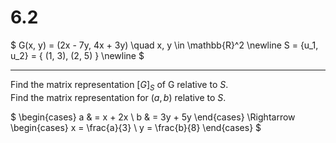 # 6.2

$
G(x, y) = (2x - 7y, 4x + 3y) \quad x, y \in \mathbb{R}^2 \newline
S = \{u_1, u_2\} = \{ (1, 3), (2, 5) \} \newline
$

---
Find the matrix representation $[G]_S$ of G relative to $S$. \
Find the matrix representation for $(a, b)$ relative to $S$.

$
\begin{cases}
    a & = x + 2x \\
    b & = 3y + 5y
\end{cases} \Rightarrow \begin{cases}
    x = \frac{a}{3} \\
    y = \frac{b}{8}
\end{cases}
$
